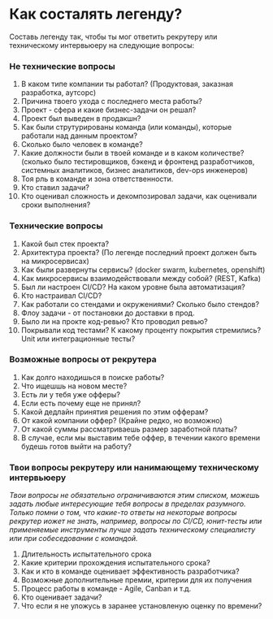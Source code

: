 # Как состалять легенду?

Составь легенду так, чтобы ты мог ответить рекрутеру или техническому интервьюеру на следующие вопросы:

### Не технические вопросы

1. В каком типе компании ты работал? (Продуктовая, заказная разработка, аутсорс)
2. Причина твоего ухода с последнего места работы?
3. Проект - сфера и какие бизнес-задачи он решал?
4. Проект был выведен в продакшн?
5. Как были струтурированы команда (или команды), которые работали над данным проектом?
6. Сколько было человек в команде?
7. Какие должности были в твоей команде и в каком количестве? 
(сколько было тестировщиков, бэкенд и фронтенд разработчиков, системных аналитиков, бизнес аналитиков, dev-ops инженеров)
8. Тоя рль в команде и зона ответственности.
9. Кто ставил задачи?
10. Кто оценивал сложность и декомпозировал задачи, как оценивали сроки выполнения?


### Технические вопросы
1. Какой был стек проекта?
2. Архитектура проекта? (По легенде последний проект должен быть на микросервисах)
3. Как были развернуты сервисы? (docker swarm, kubernetes, openshift)
4. Как микросервисы взаимодействовали между собой? (REST, Kafka)
5. Был ли настроен CI/CD? На каком уровне была автоматизация?
6. Кто настраивал CI/CD?
7. Как работали со стендами и окружениями? Сколько было стендов?
8. Флоу задачи - от постановки до доставки в прод. 
9. Было ли на прокте код-ревью? Кто проводил ревью?
10. Покрывали код тестами? К какому проценту покрытия стремились? Unit или интеграционные тесты?

### Возможные вопросы от рекрутера
1. Как долго находишься в поиске работы?
2. Что ищешшь на новом месте?
3. Есть ли у тебя уже офферы?
4. Если есть почему еще не принял?
5. Какой дедлайн принятия решения по этим офферам?
6. От какой компании оффер? (Крайне редко, но возможно)
7. От какой суммы рассматриваешь размер заработной платы?
8. В случае, если мы выставим тебе оффер, в течении какого времени будешь готов выйти на работу?

### Твои вопросы рекрутеру или нанимающему техническому интервьюеру 

_Твои вопросы не обязательно ограничиваются этим списком, можешь задать любые интересующие тебя вопросы в пределах разумного. Только помни о том, что какие-то  ответы на некоторые вопросы рекрутер иожет не знать, например, вопросы по CI/CD, юнит-тесты или применяемые инструменты лучше задать техническому специалисту или при собеседовании с командой._

1. Длительность испытательного срока
2. Какие критерии прохождения испытательного срока?
3. Как и кто в команде оценивает эффективность разработчика?
4. Возможные дополнительные премии, критерии для их получения
5. Процесс работы в команде - Agile, Canban и т.д.
6. Кто оценивает задачи?
7. Что если я не уложусь в заранее установленую оценку по времени?
